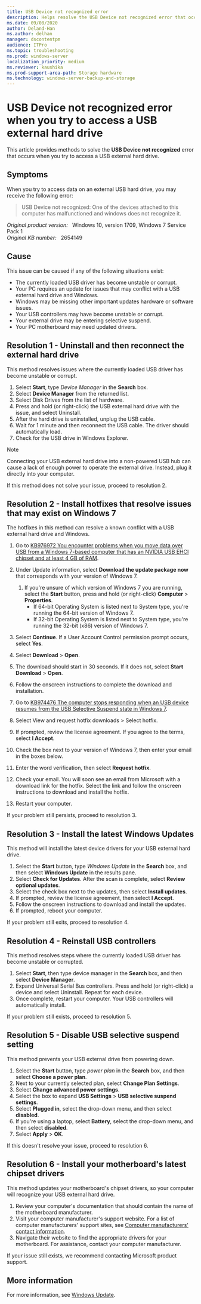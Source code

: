```yaml
---
title: USB Device not recognized error
description: Helps resolve the USB Device not recognized error that occurs when trying to access a USB external hard drive.
ms.date: 09/08/2020
author: Deland-Han
ms.author: delhan
manager: dscontentpm
audience: ITPro
ms.topic: troubleshooting
ms.prod: windows-server
localization_priority: medium
ms.reviewer: kaushika
ms.prod-support-area-path: Storage hardware
ms.technology: windows-server-backup-and-storage
---
```

# USB Device not recognized error when you try to access a USB external hard drive

This article provides methods to solve the **USB Device not recognized** error that occurs when you try to access a USB external hard drive.

## Symptoms

When you try to access data on an external USB hard drive, you may receive the following error:

> USB Device not recognized: One of the devices attached to this computer has malfunctioned and windows does not recognize it.

_Original product version:_ &nbsp; Windows 10, version 1709, Windows 7 Service Pack 1  
_Original KB number:_ &nbsp; 2654149

## Cause

This issue can be caused if any of the following situations exist:

- The currently loaded USB driver has become unstable or corrupt.
- Your PC requires an update for issues that may conflict with a USB external hard drive and Windows.
- Windows may be missing other important updates hardware or software issues.
- Your USB controllers may have become unstable or corrupt.
- Your external drive may be entering selective suspend.
- Your PC motherboard may need updated drivers.

## Resolution 1 - Uninstall and then reconnect the external hard drive

This method resolves issues where the currently loaded USB driver has become unstable or corrupt.

1. Select **Start**, type *Device Manager* in the **Search** box.
2. Select **Device Manager** from the returned list.
3. Select Disk Drives from the list of hardware.
4. Press and hold (or right-click) the USB external hard drive with the issue, and select Uninstall.
5. After the hard drive is uninstalled, unplug the USB cable.
6. Wait for 1 minute and then reconnect the USB cable. The driver should automatically load.
7. Check for the USB drive in Windows Explorer.

> [!NOTE]
> Connecting your USB external hard drive into a non-powered USB hub can cause a lack of enough power to operate the external drive. Instead, plug it directly into your computer.

If this method does not solve your issue, proceed to resolution 2.

## Resolution 2 - Install hotfixes that resolve issues that may exist on Windows 7

The hotfixes in this method can resolve a known conflict with a USB external hard drive and Windows.

1. Go to [KB976972 You encounter problems when you move data over USB from a Windows 7-based computer that has an NVIDIA USB EHCI chipset and at least 4 GB of RAM](https://support.microsoft.com/help/976972).

1. Under Update information, select **Download the update package now** that corresponds with your version of Windows 7.
   1. If you're unsure of which version of Windows 7 you are running, select the **Start** button, press and hold (or right-click) **Computer** > **Properties**.
      - If 64-bit Operating System is listed next to System type, you're running the 64-bit version of Windows 7.
      - If 32-bit Operating System is listed next to System type, you're running the 32-bit (x86) version of Windows 7.
1. Select **Continue**. If a User Account Control permission prompt occurs, select **Yes**.
1. Select **Download** > **Open**.
1. The download should start in 30 seconds. If it does not, select **Start Download** > **Open**.
1. Follow the onscreen instructions to complete the download and installation.
1. Go to [KB974476 The computer stops responding when an USB device resumes from the USB Selective Suspend state in Windows 7](https://support.microsoft.com/help/974476).
1. Select View and request hotfix downloads > Select hotfix.
1. If prompted, review the license agreement. If you agree to the terms, select **I Accept**.
1. Check the box next to your version of Windows 7, then enter your email in the boxes below.
1. Enter the word verification, then select **Request hotfix**.
1. Check your email. You will soon see an email from Microsoft with a download link for the hotfix. Select the link and follow the onscreen instructions to download and install the hotfix.
1. Restart your computer.

If your problem still persists, proceed to resolution 3.

## Resolution 3 - Install the latest Windows Updates

This method will install the latest device drivers for your USB external hard drive.

1. Select the **Start** button, type *Windows Update* in the **Search** box, and then select **Windows Update** in the results pane.
2. Select **Check for Updates**. After the scan is complete, select **Review optional updates**.
3. Select the check box next to the updates, then select **Install updates**.
4. If prompted, review the license agreement, then select **I Accept**.
5. Follow the onscreen instructions to download and install the updates.
6. If prompted, reboot your computer.

If your problem still exits, proceed to resolution 4.

## Resolution 4 - Reinstall USB controllers

This method resolves steps where the currently loaded USB driver has become unstable or corrupted.

1. Select **Start**, then type device manager in the **Search** box, and then select **Device Manager**.
2. Expand Universal Serial Bus controllers. Press and hold (or right-click) a device and select Uninstall. Repeat for each device.
3. Once complete, restart your computer. Your USB controllers will automatically install.

If your problem still exists, proceed to resolution 5.

## Resolution 5 - Disable USB selective suspend setting

This method prevents your USB external drive from powering down.

1. Select the **Start** button, type *power plan* in the **Search** box, and then select **Choose a power plan**.
2. Next to your currently selected plan, select **Change Plan Settings**.
3. Select **Change advanced power settings**.
4. Select the box to expand **USB Settings** > **USB selective suspend settings**.
5. Select **Plugged in**, select the drop-down menu, and then select **disabled**.
6. If you're using a laptop, select **Battery**, select the drop-down menu, and then select **disabled**.
7. Select **Apply** > **OK**.

If this doesn't resolve your issue, proceed to resolution 6.

## Resolution 6 - Install your motherboard's latest chipset drivers

This method updates your motherboard's chipset drivers, so your computer will recognize your USB external hard drive.

1. Review your computer's documentation that should contain the name of the motherboard manufacturer.
2. Visit your computer manufacturer's support website. For a list of computer manufacturers' support sites, see [Computer manufacturers' contact information](https://support.microsoft.com/help/14148).
3. Navigate their website to find the appropriate drivers for your motherboard. For assistance, contact your computer manufacturer.

If your issue still exists, we recommend contacting Microsoft product support.

## More information

For more information, see [Windows Update](https://support.microsoft.com/hub/4338813).
